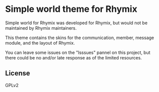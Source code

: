 # Simple world theme for Rhymix

Simple world for Rhymix was developed for Rhymix, but would not be maintained by Rhymix maintainers.

This theme contains the skins for the communication, member, message module, and the layout of Rhymix.

You can leave some issues on the "Isssues" pannel on this project, but there could be no and/or late response as of the limited resources.

## License

GPLv2
